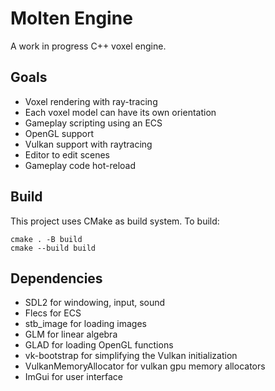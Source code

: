 # Molten Engine
A work in progress C++ voxel engine.

## Goals
- Voxel rendering with ray-tracing
- Each voxel model can have its own orientation
- Gameplay scripting using an ECS
- OpenGL support
- Vulkan support with raytracing
- Editor to edit scenes
- Gameplay code hot-reload

## Build
This project uses CMake as build system.
To build:
```
cmake . -B build
cmake --build build 
```

## Dependencies
- SDL2 for windowing, input, sound
- Flecs for ECS
- stb_image for loading images
- GLM for linear algebra
- GLAD for loading OpenGL functions
- vk-bootstrap for simplifying the Vulkan initialization
- VulkanMemoryAllocator for vulkan gpu memory allocators
- ImGui for user interface
